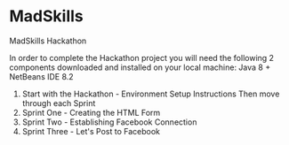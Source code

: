 # MadSkills
MadSkills Hackathon

In order to complete the Hackathon project you will need the following 2 components downloaded and installed on your local machine:
Java 8 + NetBeans IDE 8.2

  1.  Start with the Hackathon - Environment Setup Instructions
       Then move through each Sprint
  2.  Sprint One - Creating the HTML Form
  3.  Sprint Two - Establishing Facebook Connection
  4.  Sprint Three - Let's Post to Facebook

